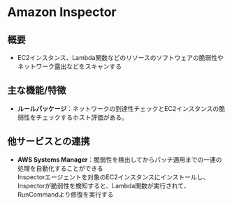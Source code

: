 # Amazon Inspector

## 概要
- EC2インスタンス、Lambda関数などのリソースのソフトウェアの脆弱性やネットワーク露出などをスキャンする

## 主な機能/特徴
- **ルールパッケージ**：ネットワークの到達性チェックとEC2インスタンスの脆弱性をチェックするホスト評価がある。

## 他サービスとの連携
- **AWS Systems Manager**：脆弱性を検出してからパッチ適用までの一連の処理を自動化することができる</br>
Inspectorエージェントを対象のEC2インスタンスにインストールし、Inspectorが脆弱性を検知すると、Lambda関数が実行されて、RunCommandより修復を実行する